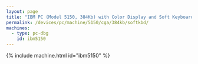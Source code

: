 ```yaml
---
layout: page
title: "IBM PC (Model 5150, 384Kb) with Color Display and Soft Keyboard"
permalink: /devices/pc/machine/5150/cga/384kb/softkbd/
machines:
  - type: pc-dbg
    id: ibm5150
---
```


{% include machine.html id="ibm5150" %}

